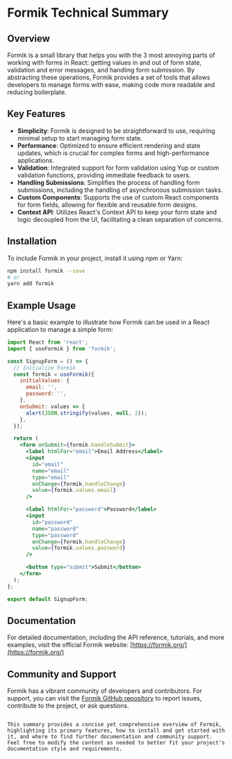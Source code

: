 # Formik Technical Summary

## Overview

Formik is a small library that helps you with the 3 most annoying parts of working with forms in React: getting values in and out of form state, validation and error messages, and handling form submission. By abstracting these operations, Formik provides a set of tools that allows developers to manage forms with ease, making code more readable and reducing boilerplate.

## Key Features

- **Simplicity**: Formik is designed to be straightforward to use, requiring minimal setup to start managing form state.
- **Performance**: Optimized to ensure efficient rendering and state updates, which is crucial for complex forms and high-performance applications.
- **Validation**: Integrated support for form validation using Yup or custom validation functions, providing immediate feedback to users.
- **Handling Submissions**: Simplifies the process of handling form submissions, including the handling of asynchronous submission tasks.
- **Custom Components**: Supports the use of custom React components for form fields, allowing for flexible and reusable form designs.
- **Context API**: Utilizes React's Context API to keep your form state and logic decoupled from the UI, facilitating a clean separation of concerns.

## Installation

To include Formik in your project, install it using npm or Yarn:

```bash
npm install formik --save
# or
yarn add formik
```

## Example Usage

Here's a basic example to illustrate how Formik can be used in a React application to manage a simple form:

```jsx
import React from 'react';
import { useFormik } from 'formik';

const SignupForm = () => {
  // Initialize Formik
  const formik = useFormik({
    initialValues: {
      email: '',
      password: '',
    },
    onSubmit: values => {
      alert(JSON.stringify(values, null, 2));
    },
  });

  return (
    <form onSubmit={formik.handleSubmit}>
      <label htmlFor="email">Email Address</label>
      <input
        id="email"
        name="email"
        type="email"
        onChange={formik.handleChange}
        value={formik.values.email}
      />

      <label htmlFor="password">Password</label>
      <input
        id="password"
        name="password"
        type="password"
        onChange={formik.handleChange}
        value={formik.values.password}
      />

      <button type="submit">Submit</button>
    </form>
  );
};

export default SignupForm;
```

## Documentation

For detailed documentation, including the API reference, tutorials, and more examples, visit the official Formik website: [https://formik.org/](https://formik.org/)

## Community and Support

Formik has a vibrant community of developers and contributors. For support, you can visit the [Formik GitHub repository](https://github.com/formium/formik) to report issues, contribute to the project, or ask questions.
```

This summary provides a concise yet comprehensive overview of Formik, highlighting its primary features, how to install and get started with it, and where to find further documentation and community support. Feel free to modify the content as needed to better fit your project's documentation style and requirements.

